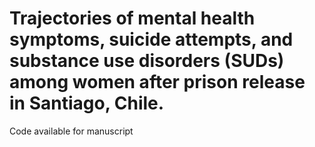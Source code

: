 # Trajectories of mental health symptoms, suicide attempts, and substance use disorders (SUDs) among women after prison release in Santiago, Chile.
Code available for manuscript
